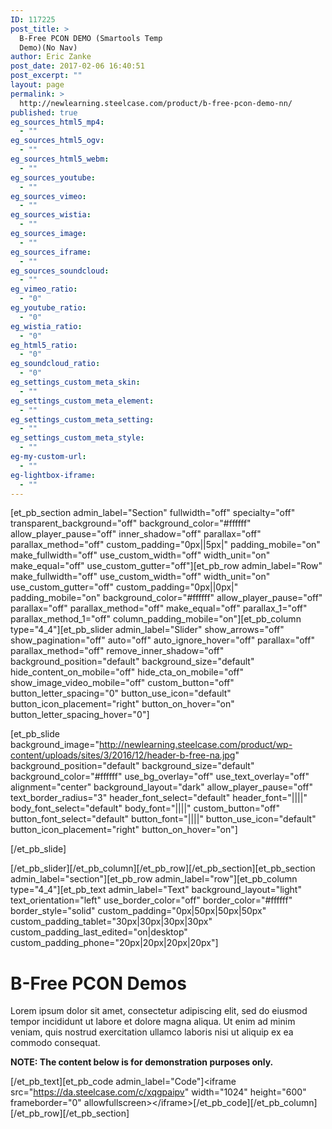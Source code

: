 ```yaml
---
ID: 117225
post_title: >
  B-Free PCON DEMO (Smartools Temp
  Demo)(No Nav)
author: Eric Zanke
post_date: 2017-02-06 16:40:51
post_excerpt: ""
layout: page
permalink: >
  http://newlearning.steelcase.com/product/b-free-pcon-demo-nn/
published: true
eg_sources_html5_mp4:
  - ""
eg_sources_html5_ogv:
  - ""
eg_sources_html5_webm:
  - ""
eg_sources_youtube:
  - ""
eg_sources_vimeo:
  - ""
eg_sources_wistia:
  - ""
eg_sources_image:
  - ""
eg_sources_iframe:
  - ""
eg_sources_soundcloud:
  - ""
eg_vimeo_ratio:
  - "0"
eg_youtube_ratio:
  - "0"
eg_wistia_ratio:
  - "0"
eg_html5_ratio:
  - "0"
eg_soundcloud_ratio:
  - "0"
eg_settings_custom_meta_skin:
  - ""
eg_settings_custom_meta_element:
  - ""
eg_settings_custom_meta_setting:
  - ""
eg_settings_custom_meta_style:
  - ""
eg-my-custom-url:
  - ""
eg-lightbox-iframe:
  - ""
---
```

[et_pb_section admin_label="Section" fullwidth="off" specialty="off" transparent_background="off" background_color="#ffffff" allow_player_pause="off" inner_shadow="off" parallax="off" parallax_method="off" custom_padding="0px||5px|" padding_mobile="on" make_fullwidth="off" use_custom_width="off" width_unit="on" make_equal="off" use_custom_gutter="off"][et_pb_row admin_label="Row" make_fullwidth="off" use_custom_width="off" width_unit="on" use_custom_gutter="off" custom_padding="0px||0px|" padding_mobile="on" background_color="#ffffff" allow_player_pause="off" parallax="off" parallax_method="off" make_equal="off" parallax_1="off" parallax_method_1="off" column_padding_mobile="on"][et_pb_column type="4_4"][et_pb_slider admin_label="Slider" show_arrows="off" show_pagination="off" auto="off" auto_ignore_hover="off" parallax="off" parallax_method="off" remove_inner_shadow="off" background_position="default" background_size="default" hide_content_on_mobile="off" hide_cta_on_mobile="off" show_image_video_mobile="off" custom_button="off" button_letter_spacing="0" button_use_icon="default" button_icon_placement="right" button_on_hover="on" button_letter_spacing_hover="0"]

[et_pb_slide background_image="http://newlearning.steelcase.com/product/wp-content/uploads/sites/3/2016/12/header-b-free-na.jpg" background_position="default" background_size="default" background_color="#ffffff" use_bg_overlay="off" use_text_overlay="off" alignment="center" background_layout="dark" allow_player_pause="off" text_border_radius="3" header_font_select="default" header_font="||||" body_font_select="default" body_font="||||" custom_button="off" button_font_select="default" button_font="||||" button_use_icon="default" button_icon_placement="right" button_on_hover="on"]



[/et_pb_slide]

[/et_pb_slider][/et_pb_column][/et_pb_row][/et_pb_section][et_pb_section admin_label="section"][et_pb_row admin_label="row"][et_pb_column type="4_4"][et_pb_text admin_label="Text" background_layout="light" text_orientation="left" use_border_color="off" border_color="#ffffff" border_style="solid" custom_padding="0px|50px|50px|50px" custom_padding_tablet="30px|30px|30px|30px" custom_padding_last_edited="on|desktop" custom_padding_phone="20px|20px|20px|20px"]

<!--<a class="spacer" style="color: #666666;" href="http://newlearning.steelcase.com/product/project/b-free/">&lt; Back To Grid</a>-->
<h1 style="text-align: left;">B-Free PCON Demos</h1>
<p style="text-align: left;">Lorem ipsum dolor sit amet, consectetur adipiscing elit, sed do eiusmod tempor incididunt ut labore et dolore magna aliqua. Ut enim ad minim veniam, quis nostrud exercitation ullamco laboris nisi ut aliquip ex ea commodo consequat.</p>
<p style="text-align: left;"><strong>NOTE: The content below is for demonstration purposes only.</strong></p>

[/et_pb_text][et_pb_code admin_label="Code"]&lt;iframe src=&quot;https://da.steelcase.com/c/xqgpaipv&quot; width=&quot;1024&quot; height=&quot;600&quot; frameborder=&quot;0&quot; allowfullscreen&gt;&lt;/iframe&gt;[/et_pb_code][/et_pb_column][/et_pb_row][/et_pb_section]